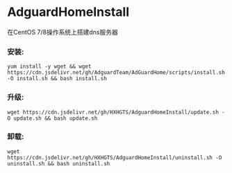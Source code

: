# AdguardHomeInstall

在CentOS 7/8操作系统上搭建dns服务器

### 安装:
```
yum install -y wget && wget https://cdn.jsdelivr.net/gh/AdguardTeam/AdGuardHome/scripts/install.sh -O install.sh && bash install.sh
```
### 升级:
```
wget https://cdn.jsdelivr.net/gh/HXHGTS/AdguardHomeInstall/update.sh -O update.sh && bash update.sh
```
### 卸载:
```
wget https://cdn.jsdelivr.net/gh/HXHGTS/AdguardHomeInstall/uninstall.sh -O uninstall.sh && bash uninstall.sh
```

